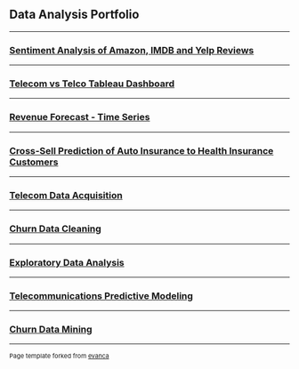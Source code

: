 ## Data Analysis Portfolio


---
### [Sentiment Analysis of Amazon, IMDB and Yelp Reviews](https://github.com/zibba101/SentimentAnalysis_NN_NLP)




---

### [Telecom vs Telco Tableau Dashboard](https://public.tableau.com/app/profile/andraine.wallace/viz/D210Book2/Analysis)



---

### [Revenue Forecast - Time Series](https://github.com/zibba101/Revenue_Forecast_TimeSeries)



---

### [Cross-Sell Prediction of Auto Insurance to Health Insurance Customers](https://github.com/zibba101/Cross-Sell-Prediction-Health-Auto-Insurance)



---

### [Telecom Data Acquisition](https://github.com/zibba101/Data_Acquisition)



---
### [Churn Data Cleaning](https://github.com/zibba101/Churn_Data_Cleaning)



---
### [Exploratory Data Analysis](https://github.com/zibba101/Churn_Exploratory_Analysis)




---
### [Telecommunications Predictive Modeling](https://github.com/zibba101/Telecom_Predictive_Modeling)



---
### [Churn Data Mining](https://github.com/zibba101/Churn_Data_Mining)




---
<p style="font-size:11px">Page template forked from <a href="https://github.com/evanca/quick-portfolio">evanca</a></p>
<!-- Remove above link if you don't want to attibute -->
